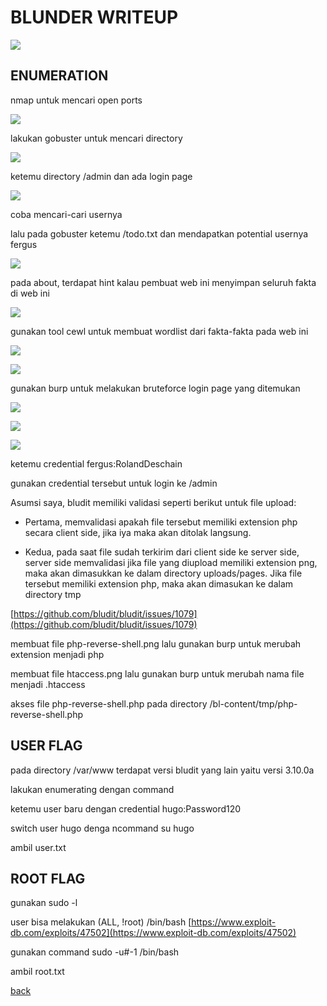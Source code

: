 <html>
<head>
</head>
<body>
<div markdown="1">

# **BLUNDER WRITEUP**

![](/assets/blunder.png)

## **ENUMERATION**

nmap untuk mencari open ports

![](/assets/messageImage_1603477004000.jpg)

lakukan gobuster untuk mencari directory

![](/assets/messageImage_1603477059821.jpg)

ketemu directory /admin dan ada login page

![](/assets/messageImage_1603477109679.jpg)

coba mencari-cari usernya

lalu pada gobuster ketemu /todo.txt dan mendapatkan potential usernya fergus

![](/assets/messageImage_1603477130409.jpg)

pada about, terdapat hint kalau pembuat web ini menyimpan seluruh fakta di web ini

![](/assets/messageImage_1603477152414.jpg)

gunakan tool cewl untuk membuat wordlist dari fakta-fakta pada web ini

![](/assets/messageImage_1603477236975.jpg)

![](/assets/messageImage_1603477270792.jpg)

gunakan burp untuk melakukan bruteforce login page yang ditemukan

![](/assets/messageImage_1603477473455.jpg)

![](/assets/messageImage_1603477496658.jpg)

![](/assets/messageImage_1603477520281.jpg)

ketemu credential fergus:RolandDeschain

gunakan credential tersebut untuk login ke /admin

Asumsi saya, bludit memiliki validasi seperti berikut untuk file upload:

- Pertama, memvalidasi apakah file tersebut memiliki extension php secara client side, jika iya maka akan ditolak langsung.

- Kedua, pada saat file sudah terkirim dari client side ke server side, server side memvalidasi jika file yang diupload memiliki extension png, maka akan dimasukkan ke dalam directory uploads/pages. Jika file tersebut memiliki extension php, maka akan dimasukan ke dalam directory tmp

[https://github.com/bludit/bludit/issues/1079](https://github.com/bludit/bludit/issues/1079)

membuat file php-reverse-shell.png lalu gunakan burp untuk merubah extension menjadi php

membuat file htaccess.png lalu gunakan burp untuk merubah nama file menjadi .htaccess

akses file php-reverse-shell.php pada directory /bl-content/tmp/php-reverse-shell.php

## **USER FLAG**

pada directory /var/www terdapat versi bludit yang lain yaitu versi 3.10.0a

lakukan enumerating dengan command

ketemu user baru dengan credential hugo:Password120

switch user hugo denga ncommand su hugo

ambil user.txt

## **ROOT FLAG**

gunakan sudo -l

user bisa melakukan (ALL, !root) /bin/bash [https://www.exploit-db.com/exploits/47502](https://www.exploit-db.com/exploits/47502)

gunakan command sudo -u#-1 /bin/bash

ambil root.txt

[back](https://wilbertwiyanto.github.io/website/)
</div>
</body>
</html>